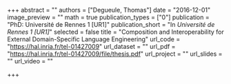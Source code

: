 +++
abstract = ""
authors = ["Degueule, Thomas"]
date = "2016-12-01"
image_preview = ""
math = true
publication_types = ["0"]
publication = "PhD: Université de Rennes 1 [UR1]"
publication_short = "In *Université de Rennes 1 [UR1]*"
selected = false
title = "Composition and Interoperability for External Domain-Specific Language Engineering"
url_code = "https://hal.inria.fr/tel-01427009"
url_dataset = ""
url_pdf = "https://hal.inria.fr/tel-01427009/file/thesis.pdf"
url_project = ""
url_slides = ""
url_video = ""

+++
